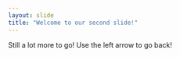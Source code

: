 ```yaml
---
layout: slide
title: "Welcome to our second slide!"
---
```

Still a lot more to go!
Use the left arrow to go back!

